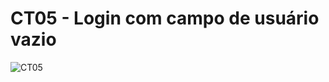 
# CT05 - Login com campo de usuário vazio 


![CT05](https://github.com/user-attachments/assets/4c5b4e19-1bfe-4813-a362-2c53869578f6)
